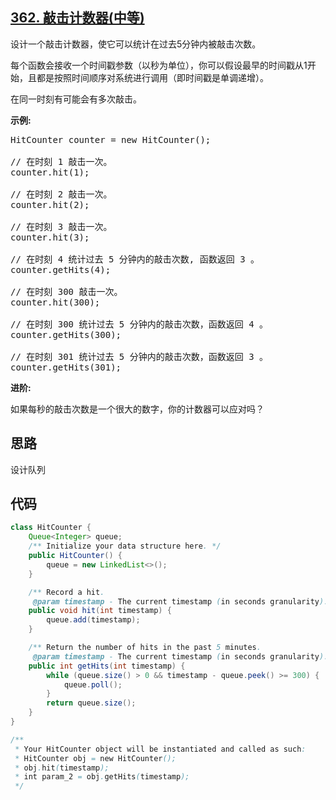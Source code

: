 ## [362. 敲击计数器(中等)](https://leetcode-cn.com/problems/design-hit-counter/)
<div class="notranslate"><p>设计一个敲击计数器，使它可以统计在过去5分钟内被敲击次数。</p>

<p>每个函数会接收一个时间戳参数（以秒为单位），你可以假设最早的时间戳从1开始，且都是按照时间顺序对系统进行调用（即时间戳是单调递增）。</p>

<p>在同一时刻有可能会有多次敲击。</p>

<p><strong>示例:</strong></p>

<pre>HitCounter counter = new HitCounter();

// 在时刻 1 敲击一次。
counter.hit(1);

// 在时刻 2 敲击一次。
counter.hit(2);

// 在时刻 3 敲击一次。
counter.hit(3);

// 在时刻 4 统计过去 5 分钟内的敲击次数, 函数返回 3 。
counter.getHits(4);

// 在时刻 300 敲击一次。
counter.hit(300);

// 在时刻 300 统计过去 5 分钟内的敲击次数，函数返回 4 。
counter.getHits(300);

// 在时刻 301 统计过去 5 分钟内的敲击次数，函数返回 3 。
counter.getHits(301); 
</pre>

<p><strong>进阶:</strong></p>

<p>如果每秒的敲击次数是一个很大的数字，你的计数器可以应对吗？</p>
</div>

## 思路
设计队列

## 代码
```java
class HitCounter {
    Queue<Integer> queue;
    /** Initialize your data structure here. */
    public HitCounter() {
        queue = new LinkedList<>();
    }

    /** Record a hit.
     @param timestamp - The current timestamp (in seconds granularity). */
    public void hit(int timestamp) {
        queue.add(timestamp);
    }

    /** Return the number of hits in the past 5 minutes.
     @param timestamp - The current timestamp (in seconds granularity). */
    public int getHits(int timestamp) {
        while (queue.size() > 0 && timestamp - queue.peek() >= 300) {
            queue.poll();
        }
        return queue.size();
    }
}

/**
 * Your HitCounter object will be instantiated and called as such:
 * HitCounter obj = new HitCounter();
 * obj.hit(timestamp);
 * int param_2 = obj.getHits(timestamp);
 */
```
